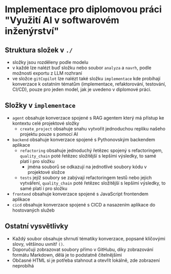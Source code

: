 # Implementace pro diplomovou práci "Využití AI v softwarovém inženýrství"

## Struktura složek v `./`
- složky jsou rozděleny podle modelu
- v každé lze nalézt buď složku nebo soubor `analyza` a `navrh`, podle možnosti exportu z LLM rozhraní
- ve složce `gitCopilot` lze nalézt také složku `implementace` kde probíhají konverzace k ostatním tématům (implementace, refaktorování, testování, CI/CD), pouze pro jeden model, jak je uvedeno v diplomové práci.


## Složky v `implementace`
- `agent` obsahuje konverzace spojené s RAG agentem který má přístup ke kontextu celé projektové složky
    - `create_project` obsahuje snahu vytvořit jednoduchou repliku našeho projektu pouze s pomocí AI
- `backend` obsahuje konverzace spojené s Pythonovským backendem aplikace
    - `refactoring` obsahuje jednoduchý řetězec spojený s refactoringem, `quality_chain` poté řetězec složitější s lepšími výsledky, to samé platí i pro složku 
        - jména souborů se odkazují na jednotlivé soubory kódu v projektové složce
    - `tests` jejíž soubory se zabývají refactoringem testů nebo jejich vytváření, `quality_chain` poté řetězec složitější s lepšími výsledky, to samé platí i pro složku 
- `frontend` obsahuje konverzace spojené s JavaScript frontendem aplikace
- `cicd` obsahuje konverzace spojené s CICD a nasazením aplikace do hostovaných služeb

## Ostatní vysvětlivky
- Každý soubor obsahuje shrnutí tématiky konverzace, popsané klíčovými slovy, většinou uvnitř `()`.
- Doporučuji zobrazovat soubory přímo v GitHubu, díky zobrazování formátu Markdown, dělá je to podstatně čitelnějšími
- Občasné HTML si je potřeba stahnout a otevřít lokálně, zde zobrazení neprobíhá
